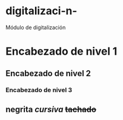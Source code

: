 # digitalizaci-n-
Módulo de digitalización 
# Encabezado de nivel 1
   ## Encabezado de nivel 2
   ### Encabezado de nivel 3
**negrita**
*cursiva*
~~tachado~~
---
